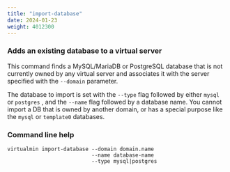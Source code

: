 ```yaml
---
title: "import-database"
date: 2024-01-23
weight: 4012300
---
```


### Adds an existing database to a virtual server

This command finds a MySQL/MariaDB or PostgreSQL database that is not currently owned by any virtual server and associates it with the server specified with the `--domain` parameter.

The database to import is set with the `--type` flag followed by either `mysql` or `postgres` , and the `--name` flag followed by a database name. You cannot import a DB that is owned by another domain, or has a special purpose like the `mysql` or `template0` databases.

### Command line help

```text
virtualmin import-database --domain domain.name
                           --name database-name
                           --type mysql|postgres
```
